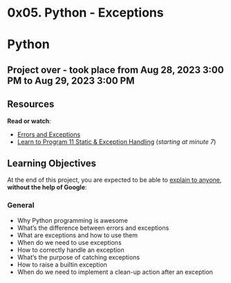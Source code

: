 # 0x05. Python - Exceptions
# Python

## Project over - took place from Aug 28, 2023 3:00 PM to Aug 29, 2023 3:00 PM

<div class="panel panel-default" id="project-description">
  <div class="panel-body">
    <h2>Resources</h2>

<p><strong>Read or watch</strong>:</p>

<ul>
<li><a href="/rltoken/Yj7sDOzmKwICSHr7WEAW3A" title="Errors and Exceptions" target="_blank">Errors and Exceptions</a> </li>
<li><a href="/rltoken/xASzXarhF1sBhzYkJ14LvQ" title="Learn to Program 11 Static &amp; Exception Handling" target="_blank">Learn to Program 11 Static &amp; Exception Handling</a> (<em>starting at minute 7</em>)</li>
</ul>

<h2>Learning Objectives</h2>

<p>At the end of this project, you are expected to be able to <a href="/rltoken/ER6JIfkhcpsfFWZNN_BBvg" title="explain to anyone" target="_blank">explain to anyone</a>, <strong>without the help of Google</strong>:</p>

<h3>General</h3>

<ul>
<li>Why Python programming is awesome </li>
<li>What’s the difference between errors and exceptions</li>
<li>What are exceptions and how to use them</li>
<li>When do we need to use exceptions</li>
<li>How to correctly handle an exception</li>
<li>What’s the purpose of catching exceptions</li>
<li>How to raise a builtin exception</li>
<li>When do we need to implement a clean-up action after an exception</li>
</ul>



  </div>
</div>
